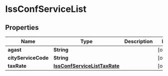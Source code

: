 
# IssConfServiceList

## Properties
Name | Type | Description | Notes
------------ | ------------- | ------------- | -------------
**agast** | **String** |  |  [optional]
**cityServiceCode** | **String** |  |  [optional]
**taxRate** | [**IssConfServiceListTaxRate**](IssConfServiceListTaxRate.md) |  |  [optional]



